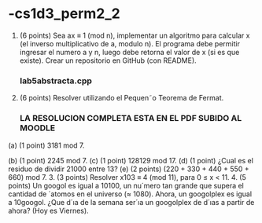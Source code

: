 # -cs1d3_perm2_2

1. (6 points) Sea ax ≡ 1 (mod n), implementar un algoritmo para calcular x (el inverso multiplicativo de a, modulo n). El programa debe permitir ingresar el numero a y n, luego debe retorna el valor de x (si es que existe). Crear un repositorio en GitHub (con README).
    ### lab5abstracta.cpp
    
2.	(6 points)  Resolver utilizando el Pequen˜o  Teorema  de  Fermat.

     ### LA RESOLUCION COMPLETA ESTA EN EL PDF SUBIDO AL MOODLE

(a)	(1 point)  3181  mod 7.

(b)	(1 point)  2245  mod 7.
(c) (1 point)  128129  mod 17.
(d) (1 point) ¿Cual es el residuo de dividir 21000 entre 13? (e) (2 points) (220 + 330 + 440 + 550 + 660) mod 7.
3.	(3 points) Resolver x103 ≡ 4 (mod 11), para 0 ≤ x < 11.
4.	(5 points)  Un googol  es igual a 10100, un nu´mero tan grande que supera el cantidad de ´atomos en el universo (≈ 1080). Ahora, un googolplex es igual a 10googol.  ¿Que d´ıa de la semana ser´ıa un googolplex de d´ıas a partir de ahora? (Hoy es Viernes).


